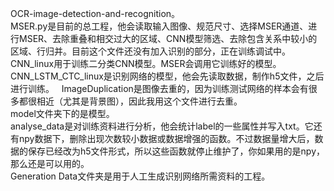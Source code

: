 OCR-image-detection-and-recognition。  
MSER.py是目前的总工程，他会读取输入图像、规范尺寸、选择MSER通道、进行MSER、去除重叠和相交过大的区域、CNN模型筛选、去除包含关系中较小的区域、行归并。目前这个文件还没有加入识别的部分，正在训练调试中。 
CNN_linux用于训练二分类CNN模型。MSER会调用它训练好的模型。   
CNN_LSTM_CTC_linux是识别网络的模型，他会先读取数据，制作h5文件，之后进行训练。  
ImageDuplication是图像去重的，因为训练测试网络的样本会有很多都很相近（尤其是背景图），因此我用这个文件进行去重。  
model文件夹下的是模型。  
analyse_data是对训练资料进行分析，他会统计label的一些属性并写入txt。它还有npy数据下，删除出现次数较小数据或数据增强的函数。不过数据量增大后，数据的保存已经改为h5文件形式，所以这些函数就停止维护了，你如果用的是npy，那么还是可以用的。  
Generation Data文件夹是用于人工生成识别网络所需资料的工程。  
